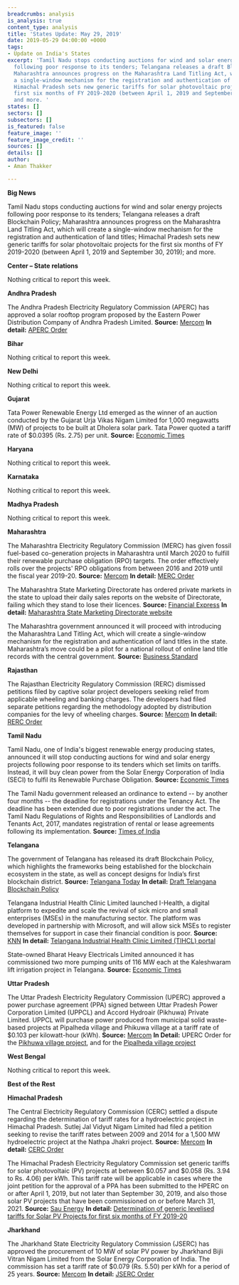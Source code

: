 ```yaml
---
breadcrumbs: analysis
is_analysis: true
content_type: analysis
title: 'States Update: May 29, 2019'
date: 2019-05-29 04:00:00 +0000
tags:
- Update on India's States
excerpt: 'Tamil Nadu stops conducting auctions for wind and solar energy projects
  following poor response to its tenders; Telangana releases a draft Blockchain Policy;
  Maharashtra announces progress on the Maharashtra Land Titling Act, which will create
  a single-window mechanism for the registration and authentication of land titles;
  Himachal Pradesh sets new generic tariffs for solar photovoltaic projects for the
  first six months of FY 2019-2020 (between April 1, 2019 and September 30, 2019);
  and more. '
states: []
sectors: []
subsectors: []
is_featured: false
feature_image: ''
feature_image_credit: ''
sources: []
details: []
author:
- Aman Thakker

---
```

**Big News**

Tamil Nadu stops conducting auctions for wind and solar energy projects following poor response to its tenders; Telangana releases a draft Blockchain Policy; Maharashtra announces progress on the Maharashtra Land Titling Act, which will create a single-window mechanism for the registration and authentication of land titles; Himachal Pradesh sets new generic tariffs for solar photovoltaic projects for the first six months of FY 2019-2020 (between April 1, 2019 and September 30, 2019); and more.

**Center – State relations**

Nothing critical to report this week.

**Andhra Pradesh**

The Andhra Pradesh Electricity Regulatory Commission (APERC) has approved a solar rooftop program proposed by the Eastern Power Distribution Company of Andhra Pradesh Limited. **Source:** [Mercom](https://mercomindia.com/andhra-pradesh-discom-driven-rooftop-solar/) **In detail:** [APERC Order](http://www.aperc.gov.in/admin/upload/SolarRoofToporderin.pdf)

**Bihar**

Nothing critical to report this week.

**New Delhi**

Nothing critical to report this week.

**Gujarat**

Tata Power Renewable Energy Ltd emerged as the winner of an auction conducted by the Gujarat Urja Vikas Nigam Limited for 1,000 megawatts (MW) of projects to be built at Dholera solar park. Tata Power quoted a tariff rate of $0.0395 (Rs. 2.75) per unit. **Source:** [Economic Times](https://economictimes.indiatimes.com/industry/energy/power/tata-power-renewable-energy-wins-gujarat-solar-auction/articleshow/69434362.cms)

**Haryana**

Nothing critical to report this week.

**Karnataka**

Nothing critical to report this week.

**Madhya Pradesh**

Nothing critical to report this week.

**Maharashtra**

The Maharashtra Electricity Regulatory Commission (MERC) has given fossil fuel-based co-generation projects in Maharashtra until March 2020 to fulfill their renewable purchase obligation (RPO) targets. The order effectively rolls over the projects' RPO obligations from between 2016 and 2019 until the fiscal year 2019-20. **Source:** [Mercom](https://mercomindia.com/co-generation-projects-maharashtra-rpo-march-2020/) **In detail:** [MERC Order](http://www.mercindia.org.in/pdf/Order%2058%2042/Order-72%20of%202019-22052019.pdf)

The Maharashtra State Marketing Directorate has ordered private markets in the state to upload their daily sales reports on the website of Directorate, failing which they stand to lose their licences. **Source:** [Financial Express](https://www.financialexpress.com/economy/upload-daily-reports-online-or-lose-licences-maharashtra-to-pvt-markets/1583993/) **In detail:** [Maharashtra State Marketing Directorate website](https://mahapanan.maharashtra.gov.in/Site/Home/Index.aspx)

The Maharashtra government announced it will proceed with introducing the Maharashtra Land Titling Act, which will create a single-window mechanism for the registration and authentication of land titles in the state. Maharashtra’s move could be a pilot for a national rollout of online land title records with the central government. **Source:** [Business Standard](https://www.business-standard.com/article/economy-policy/in-a-first-maharashtra-proposes-single-window-registration-of-land-titles-119052000332_1.html)

**Rajasthan**

The Rajasthan Electricity Regulatory Commission (RERC) dismissed petitions filed by captive solar project developers seeking relief from applicable wheeling and banking charges. The developers had filed separate petitions regarding the methodology adopted by distribution companies for the levy of wheeling charges. **Source:** [Mercom](https://mercomindia.com/rajasthan-clarifies-wheeling-charges-solar/) **In detail:** [RERC Order](http://rerc.rajasthan.gov.in/Orders/Order555.pdf)

**Tamil Nadu**

Tamil Nadu, one of India's biggest renewable energy producing states, announced it will stop conducting auctions for wind and solar energy projects following poor response to its tenders which set limits on tariffs. Instead, it will buy clean power from the Solar Energy Corporation of India (SECI) to fulfil its Renewable Purchase Obligation. **Source:** [Economic Times](https://economictimes.indiatimes.com/industry/energy/power/tamil-nadu-to-halt-wind-solar-auctions/articleshow/69403652.cms)

The Tamil Nadu government released an ordinance to extend -- by another four months -- the deadline for registrations under the Tenancy Act. The deadline has been extended due to poor registrations under the act. The Tamil Nadu Regulations of Rights and Responsibilities of Landlords and Tenants Act, 2017, mandates registration of rental or lease agreements following its implementation. **Source:** [Times of India](https://timesofindia.indiatimes.com/city/chennai/tamil-nadu-govt-extends-deadline-for-registrations-under-tenancy-act/articleshowprint/69482932.cms)

**Telangana**

The government of Telangana has released its draft Blockchain Policy, which highlights the frameworks being established for the blockchain ecosystem in the state, as well as concept designs for India’s first blockchain district. **Source:** [Telangana Today](https://telanganatoday.com/telangana-launches-draft-blockchain-policy) **In detail:** [Draft Telangana Blockchain Policy](https://www.medianama.com/wp-content/uploads/telangana-blockchain-policy-draft-may-2019.pdf)

Telangana Industrial Health Clinic Limited launched I-Health, a digital platform to expedite and scale the revival of sick micro and small enterprises (MSEs) in the manufacturing sector. The platform was developed in partnership with Microsoft, and will allow sick MSEs to register themselves for support in case their financial condition is poor. **Source:** [KNN](https://knnindia.co.in/news/newsdetails/msme/digital-platform-launched-for-sick-mses-in-telangana) **In detail:** [Telangana Industrial Health Clinic Limited (TIHCL) portal](http://tihcl.telangana.gov.in)

State-owned Bharat Heavy Electricals Limited announced it has commissioned two more pumping units of 116 MW each at the Kaleshwaram lift irrigation project in Telangana. **Source:** [Economic Times](https://energy.economictimes.indiatimes.com/news/power/bhel-commissions-two-more-pumping-units-at-irrigation-project-in-telangana/69428188)

**Uttar Pradesh**

The Uttar Pradesh Electricity Regulatory Commission (UPERC) approved a power purchase agreement (PPA) signed between Uttar Pradesh Power Corporation Limited (UPPCL) and Accord Hydroair (Pikhuwa) Private Limited. UPPCL will purchase power produced from municipal solid waste-based projects at Pipalheda village and Phikuwa village at a tariff rate of $0.103 per kilowatt-hour (kWh). **Source:** [Mercom](https://mercomindia.com/uttar-pradesh-ppa-municipal-solid-waste/) **In Detail:** UPERC Order for the [Pikhuwa village project](http://www.uperc.org/App_File/Pt-no-1423of2019Accord-17-5-2019-pdf520201952320PM.pdf), and for the [Pipalheda village project](http://www.uperc.org/App_File/Pt-no-1424of2019Accord-17-05-2019-pdf520201952341PM.pdf)

**West Bengal**

Nothing critical to report this week.

**Best of the Rest**

**Himachal Pradesh**

The Central Electricity Regulatory Commission (CERC) settled a dispute regarding the determination of tariff rates for a hydroelectric project in Himachal Pradesh. Sutlej Jal Vidyut Nigam Limited had filed a petition seeking to revise the tariff rates between 2009 and 2014 for a 1,500 MW hydroelectric project at the Nathpa Jhakri project. **Source:** [Mercom](https://mercomindia.com/cerc-tariff-settlement-hydro-project/) **In detail:** [CERC Order](http://www.cercind.gov.in/2019/orders/309-GT-2018.pdf)

The Himachal Pradesh Electricity Regulatory Commission set generic tariffs for solar photovoltaic (PV) projects at between $0.057 and $0.058 (Rs. 3.94 to Rs. 4.06) per kWh. This tariff rate will be applicable in cases where the joint petition for the approval of a PPA has been submitted to the HPERC on or after April 1, 2019, but not later than September 30, 2019, and also those solar PV projects that have been commissioned on or before March 31, 2021. **Source:** [Sau Energy](https://www.saurenergy.com/solar-energy-news/generic-tariff-solar-projects-himachal-pradesh) **In detail:** [Determination of generic levelised tariffs for Solar PV Projects for first six months of FY 2019-20](http://hperc.org/File/abc.pdf)

**Jharkhand**

The Jharkhand State Electricity Regulatory Commission (JSERC) has approved the procurement of 10 MW of solar PV power by Jharkhand Bijli Vitran Nigam Limited from the Solar Energy Corporation of India. The commission has set a tariff rate of $0.079 (Rs. 5.50) per kWh for a period of 25 years. **Source:** [Mercom](https://mercomindia.com/jharkhand-approves-10-mw-solar-projects/) **In detail:** [JSERC Order](http://jserc.org/pdf/orders/2015_08.pdf)